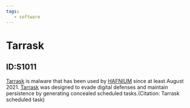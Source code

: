```yaml
---
tags:
   - software
---
```

# Tarrask
## ID:S1011
[Tarrask](software/S1011) is malware that has been used by [HAFNIUM](groups/G0125) since at least August 2021. [Tarrask](software/S1011) was designed to evade digital defenses and maintain persistence by generating concealed scheduled tasks.(Citation: Tarrask scheduled task)
